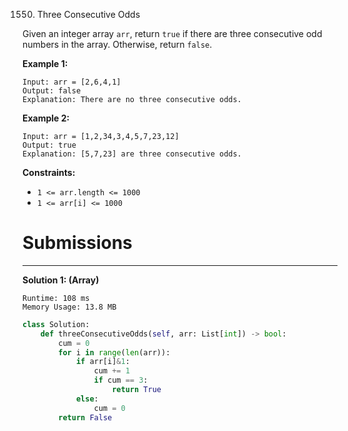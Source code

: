 1550. Three Consecutive Odds

Given an integer array `arr`, return `true` if there are three consecutive odd numbers in the array. Otherwise, return `false`.
 

**Example 1:**
```
Input: arr = [2,6,4,1]
Output: false
Explanation: There are no three consecutive odds.
```

**Example 2:**
```
Input: arr = [1,2,34,3,4,5,7,23,12]
Output: true
Explanation: [5,7,23] are three consecutive odds.
```

**Constraints:**

* `1 <= arr.length <= 1000`
* `1 <= arr[i] <= 1000`

# Submissions
---
**Solution 1: (Array)**
```
Runtime: 108 ms
Memory Usage: 13.8 MB
```
```python
class Solution:
    def threeConsecutiveOdds(self, arr: List[int]) -> bool:
        cum = 0
        for i in range(len(arr)):
            if arr[i]&1:
                cum += 1
                if cum == 3:
                    return True
            else:
                cum = 0
        return False
```